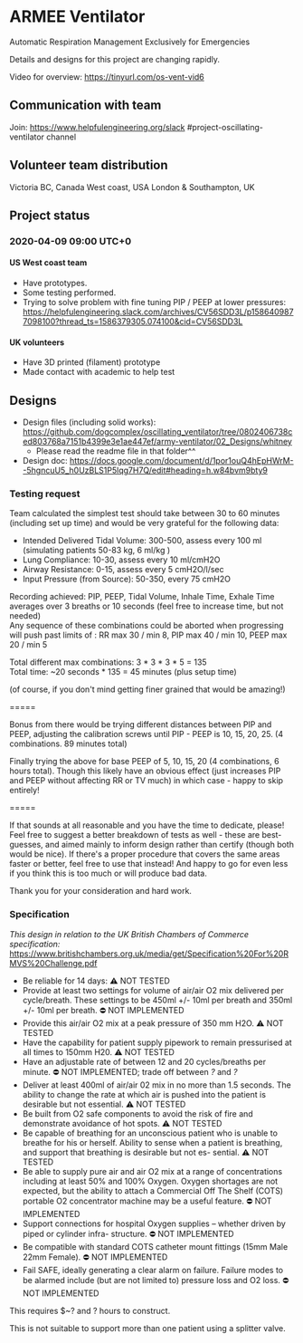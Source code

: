 
# ARMEE Ventilator
Automatic Respiration Management Exclusively for Emergencies

Details and designs for this project are changing rapidly.

Video for overview: https://tinyurl.com/os-vent-vid6

## Communication with team

Join: https://www.helpfulengineering.org/slack
#project-oscillating-ventilator channel

## Volunteer team distribution

Victoria BC, Canada
West coast, USA
London & Southampton, UK

## Project status

### 2020-04-09 09:00 UTC+0

#### US West coast team

* Have prototypes.
* Some testing performed.
* Trying to solve problem with fine tuning PIP / PEEP at lower pressures: https://helpfulengineering.slack.com/archives/CV56SDD3L/p1586409877098100?thread_ts=1586379305.074100&cid=CV56SDD3L

#### UK volunteers

* Have 3D printed (filament) prototype
* Made contact with academic to help test


## Designs

* Design files (including solid works): https://github.com/dogcomplex/oscillating_ventilator/tree/0802406738ced803768a7151b4399e3e1ae447ef/army-ventilator/02_Designs/whitney
  * Please read the readme file in that folder^^
* Design doc: https://docs.google.com/document/d/1por1ouQ4hEpHWrM--5hgncuU5_h0UzBLS1P5lqg7H7Q/edit#heading=h.w84bvm9bty9

### Testing request

Team calculated the simplest test should take between 30 to 60 minutes (including set up time) and would be very grateful for the following data:

* Intended Delivered Tidal Volume:  300-500, assess every 100 ml  (simulating patients 50-83 kg, 6 ml/kg )
* Lung Compliance:  10-30, assess every 10 ml/cmH2O
* Airway Resistance: 0-15, assess every 5 cmH2O/l/sec
* Input Pressure (from Source): 50-350, every 75 cmH2O

Recording achieved:  PIP, PEEP, Tidal Volume, Inhale Time, Exhale Time averages over 3 breaths or 10 seconds (feel free to increase time, but not needed)\
Any sequence of these combinations could be aborted when progressing will push past limits of : RR max 30 / min 8,  PIP max 40 / min 10, PEEP max 20 / min 5

Total different max combinations:  3 * 3 * 3 * 5 = 135\
Total time: ~20 seconds * 135 =  45 minutes (plus setup time)

(of course, if you don't mind getting finer grained that would be amazing!)

=====

Bonus from there would be trying different distances between PIP and PEEP, adjusting the calibration screws until PIP - PEEP is 10, 15, 20, 25.  (4 combinations.  89 minutes total)

Finally trying the above for base PEEP of 5, 10, 15, 20  (4 combinations, 6 hours total).  Though this likely have an obvious effect (just increases PIP and PEEP without affecting RR or TV much) in which case - happy to skip entirely!

=====

If that sounds at all reasonable and you have the time to dedicate, please!  Feel free to suggest a better breakdown of tests as well - these are best-guesses, and aimed mainly to inform design rather than certify (though both would be nice).  If there's a proper procedure that covers the same areas faster or better, feel free to use that instead!   And happy to go for even less if you think this is too much or will produce bad data.

Thank you for your consideration and hard work.

### Specification

*This design in relation to the UK British Chambers of Commerce specification:* https://www.britishchambers.org.uk/media/get/Specification%20For%20RMVS%20Challenge.pdf

* Be reliable for 14 days: ⚠ NOT TESTED
* Provide at least two settings for volume of air/air O2 mix delivered per cycle/breath. These settings to be 450ml +/- 10ml per breath and 350ml +/- 10ml per breath. ⛔ NOT IMPLEMENTED
* Provide this air/air O2 mix at a peak pressure of 350 mm H2O. ⚠ NOT TESTED
* Have the capability for patient supply pipework to remain pressurised at all times to 150mm H20. ⚠ NOT TESTED
* Have an adjustable rate of between 12 and 20 cycles/breaths per minute. ⛔ NOT IMPLEMENTED; trade off between _?_ and _?_
* Deliver at least 400ml of air/air 02 mix in no more than 1.5 seconds. The ability to change the rate at which air is pushed into the patient is desirable but not essential. ⚠ NOT TESTED
* Be built from O2 safe components to avoid the risk of fire and demonstrate avoidance of hot spots. ⚠ NOT TESTED
* Be capable of breathing for an unconscious patient who is unable to breathe for his or herself. Ability to sense when a patient is breathing, and support that breathing is desirable but not es- sential. ⚠ NOT TESTED
* Be able to supply pure air and air O2 mix at a range of concentrations including at least 50% and 100% Oxygen. Oxygen shortages are not expected, but the ability to attach a Commercial Off The Shelf (COTS) portable O2 concentrator machine may be a useful feature. ⛔ NOT IMPLEMENTED
* Support connections for hospital Oxygen supplies – whether driven by piped or cylinder infra- structure. ⛔ NOT IMPLEMENTED
* Be compatible with standard COTS catheter mount fittings (15mm Male 22mm Female). ⛔ NOT IMPLEMENTED
* Fail SAFE, ideally generating a clear alarm on failure. Failure modes to be alarmed include (but are not limited to) pressure loss and O2 loss. ⛔ NOT IMPLEMENTED

This requires $~? and ? hours to construct.

This is not suitable to support more than one patient using a splitter valve.
